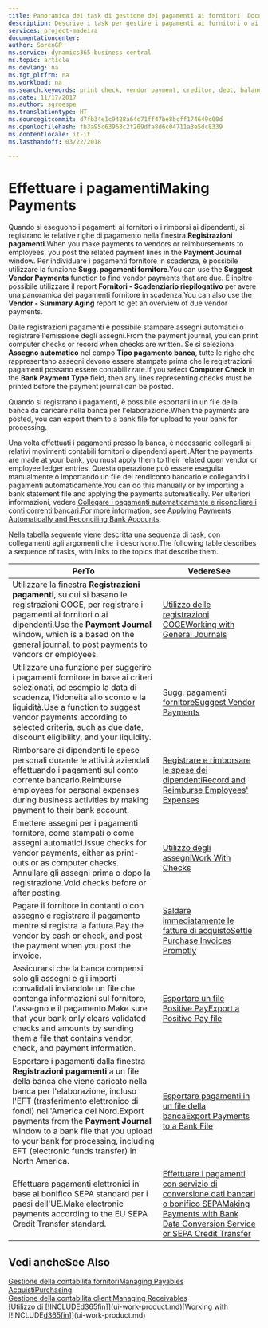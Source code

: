 ```yaml
---
title: Panoramica dei task di gestione dei pagamenti ai fornitori| Documenti Microsoft
description: Descrive i task per gestire i pagamenti ai fornitori o ai creditori, inclusa la registrazione delle righe di pagamento e la visualizzazione di una panoramica del saldo dovuto.
services: project-madeira
documentationcenter: 
author: SorenGP
ms.service: dynamics365-business-central
ms.topic: article
ms.devlang: na
ms.tgt_pltfrm: na
ms.workload: na
ms.search.keywords: print check, vendor payment, creditor, debt, balance due, AP
ms.date: 11/17/2017
ms.author: sgroespe
ms.translationtype: HT
ms.sourcegitcommit: d7fb34e1c9428a64c71ff47be8bcff174649c00d
ms.openlocfilehash: fb3a95c63963c2f209dfa8d6c04711a3e5dc8339
ms.contentlocale: it-it
ms.lasthandoff: 03/22/2018

---
```

# <a name="making-payments"></a><span data-ttu-id="77f60-103">Effettuare i pagamenti</span><span class="sxs-lookup"><span data-stu-id="77f60-103">Making Payments</span></span>
<span data-ttu-id="77f60-104">Quando si eseguono i pagamenti ai fornitori o i rimborsi ai dipendenti, si registrano le relative righe di pagamento nella finestra **Registrazioni pagamenti**.</span><span class="sxs-lookup"><span data-stu-id="77f60-104">When you make payments to vendors or reimbursements to employees, you post the related payment lines in the **Payment Journal** window.</span></span> <span data-ttu-id="77f60-105">Per individuare i pagamenti fornitore in scadenza, è possibile utilizzare la funzione **Sugg. pagamenti fornitore**.</span><span class="sxs-lookup"><span data-stu-id="77f60-105">You can use the **Suggest Vendor Payments** function to find vendor payments that are due.</span></span> <span data-ttu-id="77f60-106">È inoltre possibile utilizzare il report **Fornitori - Scadenziario riepilogativo** per avere una panoramica dei pagamenti fornitore in scadenza.</span><span class="sxs-lookup"><span data-stu-id="77f60-106">You can also use the **Vendor - Summary Aging** report to get an overview of due vendor payments.</span></span>

<span data-ttu-id="77f60-107">Dalle registrazioni pagamenti è possibile stampare assegni automatici o registrare l'emissione degli assegni.</span><span class="sxs-lookup"><span data-stu-id="77f60-107">From the payment journal, you can print computer checks or record when checks are written.</span></span> <span data-ttu-id="77f60-108">Se si seleziona **Assegno automatico** nel campo **Tipo pagamento banca**, tutte le righe che rappresentano assegni devono essere stampate prima che le registrazioni pagamenti possano essere contabilizzate.</span><span class="sxs-lookup"><span data-stu-id="77f60-108">If you select **Computer Check** in the **Bank Payment Type** field, then any lines representing checks must be printed before the payment journal can be posted.</span></span>

<span data-ttu-id="77f60-109">Quando si registrano i pagamenti, è possibile esportarli in un file della banca da caricare nella banca per l'elaborazione.</span><span class="sxs-lookup"><span data-stu-id="77f60-109">When the payments are posted, you can export them to a bank file for upload to your bank for processing.</span></span>

<span data-ttu-id="77f60-110">Una volta effettuati i pagamenti presso la banca, è necessario collegarli ai relativi movimenti contabili fornitori o dipendenti aperti.</span><span class="sxs-lookup"><span data-stu-id="77f60-110">After the payments are made at your bank, you must apply them to their related open vendor or employee ledger entries.</span></span> <span data-ttu-id="77f60-111">Questa operazione può essere eseguita manualmente o importando un file del rendiconto bancario e collegando i pagamenti automaticamente.</span><span class="sxs-lookup"><span data-stu-id="77f60-111">You can do this manually or by importing a bank statement file and applying the payments automatically.</span></span> <span data-ttu-id="77f60-112">Per ulteriori informazioni, vedere [Collegare i pagamenti automaticamente e riconciliare i conti correnti bancari](receivables-apply-payments-auto-reconcile-bank-accounts.md).</span><span class="sxs-lookup"><span data-stu-id="77f60-112">For more information, see [Applying Payments Automatically and Reconciling Bank Accounts](receivables-apply-payments-auto-reconcile-bank-accounts.md).</span></span>

<span data-ttu-id="77f60-113">Nella tabella seguente viene descritta una sequenza di task, con collegamenti agli argomenti che li descrivono.</span><span class="sxs-lookup"><span data-stu-id="77f60-113">The following table describes a sequence of tasks, with links to the topics that describe them.</span></span>

| <span data-ttu-id="77f60-114">Per</span><span class="sxs-lookup"><span data-stu-id="77f60-114">To</span></span> | <span data-ttu-id="77f60-115">Vedere</span><span class="sxs-lookup"><span data-stu-id="77f60-115">See</span></span> |
| --- | --- |
|<span data-ttu-id="77f60-116">Utilizzare la finestra **Registrazioni pagamenti**, su cui si basano le registrazioni COGE, per registrare i pagamenti ai fornitori o ai dipendenti.</span><span class="sxs-lookup"><span data-stu-id="77f60-116">Use the **Payment Journal** window, which is a based on the general journal, to post payments to vendors or employees.</span></span>|[<span data-ttu-id="77f60-117">Utilizzo delle registrazioni COGE</span><span class="sxs-lookup"><span data-stu-id="77f60-117">Working with General Journals</span></span>](ui-work-general-journals.md)|
| <span data-ttu-id="77f60-118">Utilizzare una funzione per suggerire i pagamenti fornitore in base ai criteri selezionati, ad esempio la data di scadenza, l'idoneità allo sconto e la liquidità.</span><span class="sxs-lookup"><span data-stu-id="77f60-118">Use a function to suggest vendor payments according to selected criteria, such as due date, discount eligibility, and your liquidity.</span></span> |[<span data-ttu-id="77f60-119">Sugg. pagamenti fornitore</span><span class="sxs-lookup"><span data-stu-id="77f60-119">Suggest Vendor Payments</span></span>](payables-how-suggest-vendor-payments.md) |
|<span data-ttu-id="77f60-120">Rimborsare ai dipendenti le spese personali durante le attività aziendali effettuando i pagamenti sul conto corrente bancario.</span><span class="sxs-lookup"><span data-stu-id="77f60-120">Reimburse employees for personal expenses during business activities by making payment to their bank account.</span></span>|[<span data-ttu-id="77f60-121">Registrare e rimborsare le spese dei dipendenti</span><span class="sxs-lookup"><span data-stu-id="77f60-121">Record and Reimburse Employees' Expenses</span></span>](finance-how-record-reimburse-employee-expenses.md)|
| <span data-ttu-id="77f60-122">Emettere assegni per i pagamenti fornitore, come stampati o come assegni automatici.</span><span class="sxs-lookup"><span data-stu-id="77f60-122">Issue checks for vendor payments, either as print-outs or as computer checks.</span></span> <span data-ttu-id="77f60-123">Annullare gli assegni prima o dopo la registrazione.</span><span class="sxs-lookup"><span data-stu-id="77f60-123">Void checks before or after posting.</span></span> |[<span data-ttu-id="77f60-124">Utilizzo degli assegni</span><span class="sxs-lookup"><span data-stu-id="77f60-124">Work With Checks</span></span>](payables-how-work-checks.md) |
| <span data-ttu-id="77f60-125">Pagare il fornitore in contanti o con assegno e registrare il pagamento mentre si registra la fattura.</span><span class="sxs-lookup"><span data-stu-id="77f60-125">Pay the vendor by cash or check, and post the payment when you post the invoice.</span></span> |[<span data-ttu-id="77f60-126">Saldare immediatamente le fatture di acquisto</span><span class="sxs-lookup"><span data-stu-id="77f60-126">Settle Purchase Invoices Promptly</span></span>](finance-how-to-settle-purchase-invoices-promptly.md) |
| <span data-ttu-id="77f60-127">Assicurarsi che la banca compensi solo gli assegni e gli importi convalidati inviandole un file che contenga informazioni sul fornitore, l'assegno e il pagamento.</span><span class="sxs-lookup"><span data-stu-id="77f60-127">Make sure that your bank only clears validated checks and amounts by sending them a file that contains vendor, check, and payment information.</span></span> |[<span data-ttu-id="77f60-128">Esportare un file Positive Pay</span><span class="sxs-lookup"><span data-stu-id="77f60-128">Export a Positive Pay file</span></span>](finance-how-positive-pay.md) |
|<span data-ttu-id="77f60-129">Esportare i pagamenti dalla finestra **Registrazioni pagamenti** a un file della banca che viene caricato nella banca per l'elaborazione, incluso l'EFT (trasferimento elettronico di fondi) nell'America del Nord.</span><span class="sxs-lookup"><span data-stu-id="77f60-129">Export payments from the **Payment Journal** window to a bank file that you upload to your bank for processing, including EFT (electronic funds transfer) in North America.</span></span> |[<span data-ttu-id="77f60-130">Esportare pagamenti in un file della banca</span><span class="sxs-lookup"><span data-stu-id="77f60-130">Export Payments to a Bank File</span></span>](payables-how-export-payments-bank-file.md)|
|<span data-ttu-id="77f60-131">Effettuare pagamenti elettronici in base al bonifico SEPA standard per i paesi dell'UE.</span><span class="sxs-lookup"><span data-stu-id="77f60-131">Make electronic payments according to the EU SEPA Credit Transfer standard.</span></span>|[<span data-ttu-id="77f60-132">Effettuare i pagamenti con servizio di conversione dati bancari o bonifico SEPA</span><span class="sxs-lookup"><span data-stu-id="77f60-132">Making Payments with Bank Data Conversion Service or SEPA Credit Transfer</span></span>](finance-make-payments-with-bank-data-conversion-service-or-sepa-credit-transfer.md)|    

## <a name="see-also"></a><span data-ttu-id="77f60-133">Vedi anche</span><span class="sxs-lookup"><span data-stu-id="77f60-133">See Also</span></span>
[<span data-ttu-id="77f60-134">Gestione della contabilità fornitori</span><span class="sxs-lookup"><span data-stu-id="77f60-134">Managing Payables</span></span>](payables-manage-payables.md)  
[<span data-ttu-id="77f60-135">Acquisti</span><span class="sxs-lookup"><span data-stu-id="77f60-135">Purchasing</span></span>](purchasing-manage-purchasing.md)  
[<span data-ttu-id="77f60-136">Gestione della contabilità clienti</span><span class="sxs-lookup"><span data-stu-id="77f60-136">Managing Receivables</span></span>](receivables-manage-receivables.md)  
<span data-ttu-id="77f60-137">[Utilizzo di [!INCLUDE[d365fin](includes/d365fin_md.md)]](ui-work-product.md)</span><span class="sxs-lookup"><span data-stu-id="77f60-137">[Working with [!INCLUDE[d365fin](includes/d365fin_md.md)]](ui-work-product.md)</span></span>  

